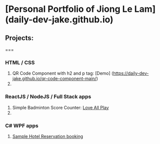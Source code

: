 # [Personal Portfolio of Jiong Le Lam] (daily-dev-jake.github.io)

## Projects:
===
### HTML / CSS
1. QR Code Component with h2 and p tag: [Demo] (https://daily-dev-jake.github.io/qr-code-component-main/)
2. 

### ReactJS / NodeJS / Full Stack apps
1. Simple Badminton Score Counter: [Love All Play](https://github.com/daily-dev-jake/Love-All-Play)
2. 

### C# WPF apps
1. [Sample Hotel Reservation booking](https://github.com/daily-dev-jake/WPF-Reserve-Hotel-Booking)

